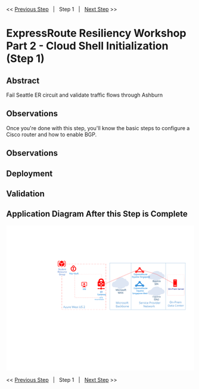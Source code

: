 << [Previous Step][Prev]&nbsp;&nbsp;&nbsp;|&nbsp;&nbsp;&nbsp;Step 1&nbsp;&nbsp;&nbsp;|&nbsp;&nbsp;&nbsp;[Next Step][Next] >>

# ExpressRoute Resiliency Workshop Part 2 - Cloud Shell Initialization (Step 1)

## Abstract

Fail Seattle ER circuit and validate traffic flows through Ashburn

## Observations

Once you're done with this step, you'll know the basic steps to configure a Cisco router and how to enable BGP.

## Observations

## Deployment

## Validation

## Application Diagram After this Step is Complete

[![1]][1]

<< [Previous Step][Prev]&nbsp;&nbsp;&nbsp;|&nbsp;&nbsp;&nbsp;Step 1&nbsp;&nbsp;&nbsp;|&nbsp;&nbsp;&nbsp;[Next Step][Next] >>

<!--Link References-->
[Prev]: ./ERRes2Step0.md
[Next]: ./ERRes2Step2.md
[CloudShell]: https://docs.microsoft.com/azure/cloud-shell/overview

<!--Image References-->
[1]: ./Media/ERRes2Step1.svg "As built diagram of the environment after step 1"
